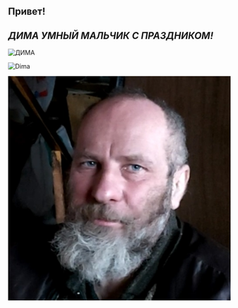## Привет!

## _ДИМА УМНЫЙ МАЛЬЧИК С ПРАЗДНИКОМ!_

![ДИМА](https://drive.google.com/file/d/1jeq7kiWGyXA55rMt3A8kgb07qa9nqps7/view?usp=share_link/ДИМА_КАРПОВ.jpg)

![Dima](https://drive.google.com/file/d/1jeq7kiWGyXA55rMt3A8kgb07qa9nqps7/view?usp=sharing)

![Dima](Dima.jpg)